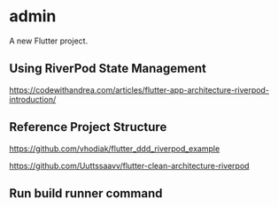 # admin

A new Flutter project.

## Using RiverPod State Management

https://codewithandrea.com/articles/flutter-app-architecture-riverpod-introduction/

## Reference Project Structure

https://github.com/vhodiak/flutter_ddd_riverpod_example

https://github.com/Uuttssaavv/flutter-clean-architecture-riverpod

## Run build runner command
